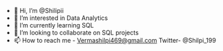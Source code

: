 - 👋 Hi, I’m @Shilipii
- 👀 I’m interested in Data Analytics
- 🌱 I’m currently learning SQL
- 💞️ I’m looking to collaborate on SQL projects
- 📫 How to reach me -
Vermashilpi469@gmail.com
Twitter- @Shilpi_199
<!---
Shilipii/Shilipii is a ✨ special ✨ repository because its `README.md` (this file) appears on your GitHub profile.
You can click the Preview link to take a look at your changes.
--->
